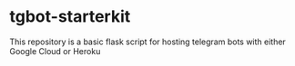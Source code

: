# tgbot-starterkit
This repository is a basic flask script for hosting telegram bots with either Google Cloud or Heroku
